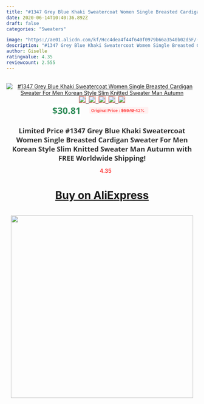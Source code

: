```yaml
---
title: "#1347 Grey Blue Khaki Sweatercoat Women Single Breasted Cardigan Sweater For Men Korean Style Slim Knitted Sweater Man Autumn"
date: 2020-06-14T10:40:36.892Z
draft: false
categories: "Sweaters"

image: "https://ae01.alicdn.com/kf/Hcc4dea4f44f640f0979b66a3540b02d5F/-1347-Grey-Blue-Khaki-Sweatercoat-Women-Single-Breasted-Cardigan-Sweater-For-Men-Korean-Style-Slim.jpg"
description: "#1347 Grey Blue Khaki Sweatercoat Women Single Breasted Cardigan Sweater For Men Korean Style Slim Knitted Sweater Man Autumn"
author: Giselle
ratingvalue: 4.35
reviewcount: 2.555
---
```

<br>
<div style="text-align: center;">
<a href="https://s.click.aliexpress.com/e/_AWTBff" target="_blank" rel="nofollow noopener noreferrer"><img alt="#1347 Grey Blue Khaki Sweatercoat Women Single Breasted Cardigan Sweater For Men Korean Style Slim Knitted Sweater Man Autumn" class="magnifier-image" src="https://ae01.alicdn.com/kf/Hcc4dea4f44f640f0979b66a3540b02d5F/-1347-Grey-Blue-Khaki-Sweatercoat-Women-Single-Breasted-Cardigan-Sweater-For-Men-Korean-Style-Slim.jpg_640x640.jpg">
<br>
<img style="border:1px solid salmon" src="https://ae01.alicdn.com/kf/Hcc4dea4f44f640f0979b66a3540b02d5F/-1347-Grey-Blue-Khaki-Sweatercoat-Women-Single-Breasted-Cardigan-Sweater-For-Men-Korean-Style-Slim.jpg_120x120.jpg">&nbsp;&nbsp;<img style="border:1px solid salmon" src="https://ae01.alicdn.com/kf/H9009cc23e20140f48900b683059c7daaB/-1347-Grey-Blue-Khaki-Sweatercoat-Women-Single-Breasted-Cardigan-Sweater-For-Men-Korean-Style-Slim.jpg_120x120.jpg">&nbsp;&nbsp;<img style="border:1px solid salmon" src="https://ae01.alicdn.com/kf/H7e97381c31cb425b9e599ed854446a27j/-1347-Grey-Blue-Khaki-Sweatercoat-Women-Single-Breasted-Cardigan-Sweater-For-Men-Korean-Style-Slim.jpg_120x120.jpg">&nbsp;&nbsp;<img style="border:1px solid salmon" src="https://ae01.alicdn.com/kf/Hd8e016633eb24f5abddc8b3d090518434/-1347-Grey-Blue-Khaki-Sweatercoat-Women-Single-Breasted-Cardigan-Sweater-For-Men-Korean-Style-Slim.jpg_120x120.jpg">&nbsp;&nbsp;<img style="border:1px solid salmon" src="https://ae01.alicdn.com/kf/Ha2669a5bcfd540caa018f10685bd890eY/-1347-Grey-Blue-Khaki-Sweatercoat-Women-Single-Breasted-Cardigan-Sweater-For-Men-Korean-Style-Slim.jpg_120x120.jpg"></a></div><br0>
<div style="text-align: center;"><span style="background-color: white; border: 0px; box-sizing: border-box; color: seagreen; display: inline-block; font-family: &quot;open sans&quot; , &quot;arial&quot; , &quot;helvetica&quot; , sans-serif , &quot;heiti&quot;; font-size: 24px; font-stretch: inherit; font-weight: 700; line-height: inherit; margin: 0px 10px 0px 0px; padding: 0px; vertical-align: middle;">$30.81 </span>
<span style="background: rgb(255 , 241 , 241); border-radius: 3px; border: 0px; box-sizing: border-box; color: #ff4747; display: inline-block; font-family: inherit; font-size: 12px; font-stretch: inherit; font-style: inherit; font-variant: inherit; font-weight: 600; line-height: inherit; margin: 0px; padding: 2px 5px; transform: scale(0.9); vertical-align: middle;">Original Price : <b style="text-decoration: line-through;">$53.12 </b> 42%&nbsp;&nbsp;</span></div>
<h1 style="color: #333333; display: inline-block; font-family: &quot;open sans&quot; , &quot;arial&quot; , &quot;helvetica&quot; , sans-serif , &quot;heiti&quot;; font-size: 18px; font-stretch: inherit; font-weight: 700; text-align: center;">Limited Price #1347 Grey Blue Khaki Sweatercoat Women Single Breasted Cardigan Sweater For Men Korean Style Slim Knitted Sweater Man Autumn with FREE Worldwide Shipping!</h1>
<div style="color: #ff4747; text-align: center;">
<img src="https://4.bp.blogspot.com/-M0ZcTcb-5uY/XleCXlxnR4I/AAAAAAAAAEc/OrjgMkXV1oMQFaCRZj5HQwOCBcu3w1FegCPcBGAYYCw/s1600/star.png" style="height: 15px;">&nbsp;<b>4.35</b></div>
<div class="button_cont" align="center"><a class="buynow_a" href="https://s.click.aliexpress.com/e/_AWTBff" target="_blank" rel="nofollow noopener noreferrer"><H1>Buy on AliExpress</H1></a></div><br>
<div class="separator" style="clear: both; text-align: center;">
<img src="https://lh3.googleusercontent.com/-pTy5HemUv9M/XlePHvY0dAI/AAAAAAAAAE4/0nX5iRUoIWY8eMW9Dpxeirr157OZliDIgCLcBGAsYHQ/s1600/badge.gif" width="480">
</div>
